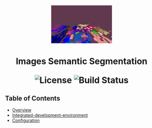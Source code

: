 <p align="center">
  <img src="logo.png" alt="Images Semantic Segmentation Logo" width="200">
</p>

<h1 align="center"> Images Semantic Segmentation  </h>

<p align="center">
  <img alt="License" src="https://img.shields.io/badge/license-Apache%202.0-blue.svg">
  <img alt="Build Status" src="https://img.shields.io/badge/build-passing-teal.svg">
</p>

## Table of Contents

- [Overview](#overview)
- [Integrated-development-environment](#integrated-development-environment)
- [Configuration](#configuration)